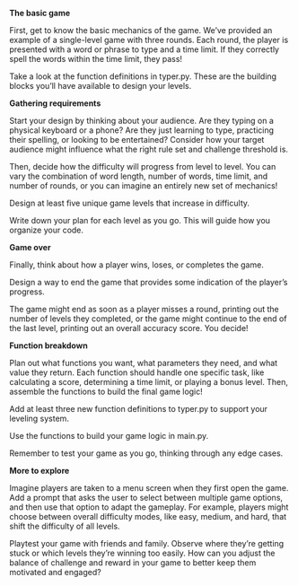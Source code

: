 **The basic game**

First, get to know the basic mechanics of the game. We’ve provided an example of a single-level game with three rounds. Each round, the player is presented with a word or phrase to type and a time limit. If they correctly spell the words within the time limit, they pass!

Take a look at the function definitions in typer.py. These are the building blocks you’ll have available to design your levels.

**Gathering requirements**

Start your design by thinking about your audience. Are they typing on a physical keyboard or a phone? Are they just learning to type, practicing their spelling, or looking to be entertained? Consider how your target audience might influence what the right rule set and challenge threshold is.

Then, decide how the difficulty will progress from level to level. You can vary the combination of word length, number of words, time limit, and number of rounds, or you can imagine an entirely new set of mechanics!

Design at least five unique game levels that increase in difficulty.

Write down your plan for each level as you go. This will guide how you organize your code.

**Game over**

Finally, think about how a player wins, loses, or completes the game.

Design a way to end the game that provides some indication of the player’s progress.

The game might end as soon as a player misses a round, printing out the number of levels they completed, or the game might continue to the end of the last level, printing out an overall accuracy score. You decide!

**Function breakdown**

Plan out what functions you want, what parameters they need, and what value they return. Each function should handle one specific task, like calculating a score, determining a time limit, or playing a bonus level. Then, assemble the functions to build the final game logic!

Add at least three new function definitions to typer.py to support your leveling system.

Use the functions to build your game logic in main.py.

Remember to test your game as you go, thinking through any edge cases.

**More to explore**

Imagine players are taken to a menu screen when they first open the game. Add a prompt that asks the user to select between multiple game options, and then use that option to adapt the gameplay. For example, players might choose between overall difficulty modes, like easy, medium, and hard, that shift the difficulty of all levels.

Playtest your game with friends and family. Observe where they’re getting stuck or which levels they’re winning too easily. How can you adjust the balance of challenge and reward in your game to better keep them motivated and engaged?

